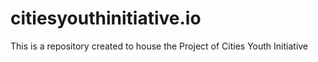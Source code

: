 # citiesyouthinitiative.io
This is a repository  created to house the Project of Cities Youth Initiative
